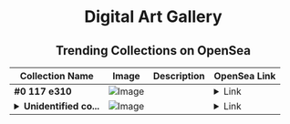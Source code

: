 <div align="center">

# Digital Art Gallery

## Trending Collections on OpenSea

| Collection Name                       | Image                                                                                     | Description                       | OpenSea Link                                                                                          |
|---------------------------------------|-------------------------------------------------------------------------------------------|-----------------------------------|--------------------------------------------------------------------------------------------------------|
| **#0 117 e310** | ![Image](https://i2.seadn.io/base/0x2ebd4845c54c605b2a1cc8dafecab2db12c57cf0/53834f05a4c1a44a3127b0358dc117/f053834f05a4c1a44a3127b0358dc117.jpeg?w=200&auto=format) |  | <details><summary>Link</summary>[#0 117 e310](https://opensea.io/collection/0-117-e310)</details> |
| **<details><summary>Unidentified co...</summary>Unidentified contract 996eadca-acdd-4d48-8193-48e0060f4e94</details>** | ![Image](https://i2.seadn.io/optimism/0x579e4f4a7e577ef5ac6e9221ca8f11dd6d43316d/6404459f0a28661c41bd910f8b5899/e86404459f0a28661c41bd910f8b5899.png?w=200&auto=format) |  | <details><summary>Link</summary>[Unidentified contract 996eadca-acdd-4d48-8193-48e0060f4e94](https://opensea.io/collection/unidentified-contract-996eadca-acdd-4d48-8193-48e0)</details> |

</div>